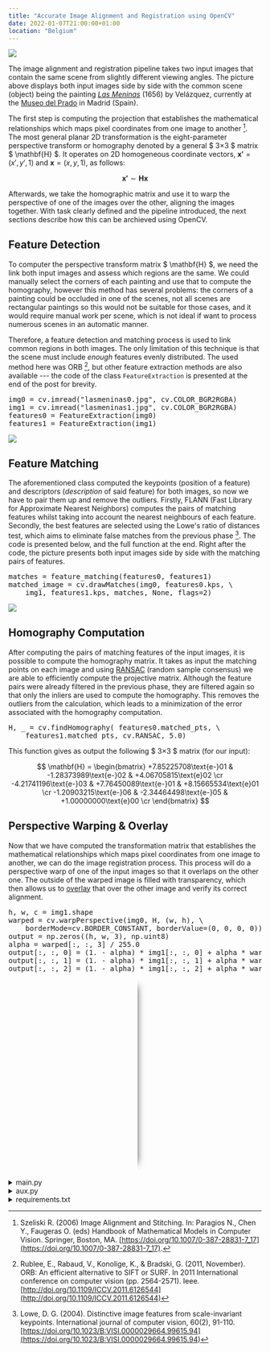 ```yaml
---
title: "Accurate Image Alignment and Registration using OpenCV"
date: 2022-01-07T21:00:00+01:00
location: "Belgium"
---
```


![](/image/las_meninas_input.jpg)

The image alignment and registration pipeline takes two input images that contain the same scene from slightly different viewing angles. The picture above displays both input images side by side with the common scene (object) being the painting *[Las Meninas](https://www.museodelprado.es/en/the-collection/art-work/las-meninas/9fdc7800-9ade-48b0-ab8b-edee94ea877f)* (1656) by Velázquez, currently at the [Museo del Prado](https://www.museodelprado.es/en) in Madrid (Spain).

The first step is computing the projection that establishes the mathematical relationships which maps pixel coordinates from one image to another [^1]. The most general planar 2D transformation is the eight-parameter perspective transform or homography denoted by a general $ 3×3 $ matrix $ \mathbf{H} $. It operates on 2D homogeneous coordinate vectors, $\mathbf{x'} = (x',y',1)$ and $\mathbf{x} = (x,y,1)$, as follows:

$$ \mathbf{x'} \sim \mathbf{Hx} $$

Afterwards, we take the homographic matrix and use it to warp the perspective of one of the images over the other, aligning the images together. With task clearly defined and the pipeline introduced, the next sections describe how this can be archieved using OpenCV.

## Feature Detection

To computer the perspective transform matrix $ \mathbf{H} $, we need the link both input images and assess which regions are the same. We could manually select the corners of each painting and use that to compute the homography, however this method has several problems: the corners of a painting could be occluded in one of the scenes, not all scenes are rectangular paintings so this would not be suitable for those cases, and it would require manual work per scene, which is not ideal if want to process numerous scenes in an automatic manner.

Therefore, a feature detection and matching process is used to link common regions in both images. The only limitation of this technique is that the scene must include *enough* features evenly distributed. The used method here was ORB [^2], but other feature extraction methods are also available --- the code of the class <code>FeatureExtraction</code> is presented at the end of the post for brevity.

<pre>
img0 = cv.imread("lasmeninas0.jpg", cv.COLOR_BGR2RGBA)
img1 = cv.imread("lasmeninas1.jpg", cv.COLOR_BGR2RGBA)
features0 = FeatureExtraction(img0)
features1 = FeatureExtraction(img1)
</pre>

![](/image/las_meninas_features.jpg)

## Feature Matching

The aforementioned class computed the keypoints (position of a feature) and descriptors (*description* of said feature) for both images, so now we have to pair them up and remove the outliers. Firstly, FLANN (Fast Library for Approximate Nearest Neighbors) computes the pairs of matching features whilst taking into account the nearest neighbours of each feature. Secondly, the best features are selected using the Lowe's ratio of distances test, which aims to eliminate false matches from the previous phase [^3]. The code is presented below, and the full function at the end. Right after the code, the picture presents both input images side by side with the matching pairs of features.

<pre>
matches = feature_matching(features0, features1)
matched_image = cv.drawMatches(img0, features0.kps, \
    img1, features1.kps, matches, None, flags=2)
</pre>

![](/image/las_meninas_matched.jpg)

## Homography Computation

After computing the pairs of matching features of the input images, it is possible to compute the homography matrix. It takes as input the matching points on each image and using [RANSAC](https://en.wikipedia.org/wiki/Random_sample_consensus) (random sample consensus) we are able to efficiently compute the projective matrix. Although the feature pairs were already filtered in the previous phase, they are filtered again so that only the inliers are used to compute the homography. This removes the outliers from the calculation, which leads to a minimization of the error associated with the homography computation.

<pre>
H, _ = cv.findHomography( features0.matched_pts, \
    features1.matched_pts, cv.RANSAC, 5.0)
</pre>

This function gives as output the following $ 3×3 $ matrix (for our input):

$$
\mathbf{H} =
\begin{bmatrix}
+7.85225708\text{e-}01 & -1.28373989\text{e-}02 & +4.06705815\text{e}02 \cr
-4.21741196\text{e-}03 & +7.76450089\text{e-}01 & +8.15665534\text{e}01 \cr
-1.20903215\text{e-}06 & -2.34464498\text{e-}05 & +1.00000000\text{e}00 \cr
\end{bmatrix} 
$$

## Perspective Warping & Overlay

Now that we have computed the transformation matrix that establishes the mathematical relationships which maps pixel coordinates from one image to another, we can do the image registration process. This process will do a perspective warp of one of the input images so that it overlaps on the other one. The outside of the warped image is filled with transparency, which then allows us to [overlay](https://stackoverflow.com/questions/41508458/python-opencv-overlay-an-image-with-transparency) that over the other image and verify its correct alignment.

<pre>
h, w, c = img1.shape
warped = cv.warpPerspective(img0, H, (w, h), \
    borderMode=cv.BORDER_CONSTANT, borderValue=(0, 0, 0, 0))
output = np.zeros((h, w, 3), np.uint8)
alpha = warped[:, :, 3] / 255.0
output[:, :, 0] = (1. - alpha) * img1[:, :, 0] + alpha * warped[:, :, 0]
output[:, :, 1] = (1. - alpha) * img1[:, :, 1] + alpha * warped[:, :, 1]
output[:, :, 2] = (1. - alpha) * img1[:, :, 2] + alpha * warped[:, :, 2]
</pre>

<div id="overlay">
  <figure>
    <div id="compare"></div>
  </figure>
  <input oninput="beforeAfter()" onchange="beforeAfter()" type="range" min="0" max="1000" value="500" id="slider"/>
</div>

<details>
<summary>main.py</summary>

<pre>
import cv2 as cv
import numpy as np
from aux import FeatureExtraction, feature_matching


img0 = cv.imread("lasmeninas0.jpg", cv.COLOR_BGR2RGBA)
img1 = cv.imread("lasmeninas1.jpg", cv.COLOR_BGR2RGBA)
features0 = FeatureExtraction(img0)
features1 = FeatureExtraction(img1)

matches = feature_matching(features0, features1)
# matched_image = cv.drawMatches(img0, features0.kps, \
#     img1, features1.kps, matches, None, flags=2)

H, _ = cv.findHomography( features0.matched_pts, \
    features1.matched_pts, cv.RANSAC, 5.0)

h, w, c = img1.shape
warped = cv.warpPerspective(img0, H, (w, h), \
    borderMode=cv.BORDER_CONSTANT, borderValue=(0, 0, 0, 0))

output = np.zeros((h, w, 3), np.uint8)
alpha = warped[:, :, 3] / 255.0
output[:, :, 0] = (1. - alpha) * img1[:, :, 0] + alpha * warped[:, :, 0]
output[:, :, 1] = (1. - alpha) * img1[:, :, 1] + alpha * warped[:, :, 1]
output[:, :, 2] = (1. - alpha) * img1[:, :, 2] + alpha * warped[:, :, 2]
</pre>
</details>

<details>
<summary>aux.py</summary>

<pre>
import cv2 as cv
import numpy as np
import copy


orb = cv.ORB_create(
    nfeatures=10000,
    scaleFactor=1.2,
    scoreType=cv.ORB_HARRIS_SCORE)

class FeatureExtraction:
    def __init__(self, img):
        self.img = copy.copy(img)
        self.gray_img = cv.cvtColor(img, cv.COLOR_BGR2GRAY)
        self.kps, self.des = orb.detectAndCompute( \
            self.gray_img, None)
        self.img_kps = cv.drawKeypoints( \
            self.img, self.kps, 0, \
            flags=cv.DRAW_MATCHES_FLAGS_DRAW_RICH_KEYPOINTS)
        self.matched_pts = []


LOWES_RATIO = 0.7
MIN_MATCHES = 50
index_params = dict(
    algorithm = 6, # FLANN_INDEX_LSH
    table_number = 6,
    key_size = 10,
    multi_probe_level = 2)
search_params = dict(checks=50)
flann = cv.FlannBasedMatcher(
    index_params,
    search_params)

def feature_matching(features0, features1):
    matches = [] # good matches as per Lowe's ratio test
    if(features0.des is not None and len(features0.des) > 2):
        all_matches = flann.knnMatch( \
            features0.des, features1.des, k=2)
        try:
            for m,n in all_matches:
                if m.distance < LOWES_RATIO * n.distance:
                    matches.append(m)
        except ValueError:
            pass
        if(len(matches) > MIN_MATCHES):    
            features0.matched_pts = np.float32( \
                [ features0.kps[m.queryIdx].pt for m in matches ] \ 
                ).reshape(-1,1,2)
            features1.matched_pts = np.float32( \
                [ features1.kps[m.trainIdx].pt for m in matches ] \
                ).reshape(-1,1,2)
    return matches
</pre>
</details>

<details>
<summary>requirements.txt</summary>

<pre>
opencv-python==4.2.0.34
numpy==1.19.2
</pre>
</details>

[^1]: Szeliski R. (2006) Image Alignment and Stitching. In: Paragios N., Chen Y., Faugeras O. (eds) Handbook of Mathematical Models in Computer Vision. Springer, Boston, MA. [https://doi.org/10.1007/0-387-28831-7_17](https://doi.org/10.1007/0-387-28831-7_17).

[^2]: Rublee, E., Rabaud, V., Konolige, K., & Bradski, G. (2011, November). ORB: An efficient alternative to SIFT or SURF. In 2011 International conference on computer vision (pp. 2564-2571). Ieee. [http://doi.org/10.1109/ICCV.2011.6126544](http://doi.org/10.1109/ICCV.2011.6126544)

[^3]: Lowe, D. G. (2004). Distinctive image features from scale-invariant keypoints. International journal of computer vision, 60(2), 91-110. [https://doi.org/10.1023/B:VISI.0000029664.99615.94](https://doi.org/10.1023/B:VISI.0000029664.99615.94)


<style>
#overlay { 
    aspect-ratio: 1200 / 900; 
    overflow: hidden;
    width: 100%;
    margin-bottom: 16px;
}
#overlay figure { 
    background-image: url(/image/las_meninas_after.jpg);
    background-size: cover;
    font-size: 0;
    height: 100%;
    margin: 0; 
    position: relative;
    width: 100%; 
}
#compare {
    background-image: url(/image/las_meninas_before.jpg);
    background-size: cover;
    bottom: 0;
    border-right: 5px solid rgba(255,255,255,0.7);
    box-shadow: 10px 0 15px -13px #000;
    height: 100%;
    max-width: 98.6%;
    min-width: 0.6%;
    overflow: visible;
    position: absolute;
    width: 50%; 
}
.animate{
    animation: first 2s 1 normal ease-in-out 0.1s; 
    -webkit-animation: first 2s 1 normal ease-in-out 0.1s;
}
input#slider {
    -moz-appearance: none;
    -webkit-appearance: none;
    border: none; 
    background: transparent;
    cursor: col-resize;
    height: 100vw;
    left: 0;
    margin: 0;
    outline: none; 
    padding: 0;
    position: relative;
    top: -100vw;
    width: 100%;
}
input#slider::-moz-range-track { 
    background: transparent; 
}
input#slider::-ms-track {
    border: none; 
    background-color: transparent;
    height: 100vw; 
    left: 0; 
    outline: none; 
    position: relative;
    top: -100vw; 
    width: 100%;
    margin: 0;
    padding: 0;
    cursor: col-resize;
    color:transparent;
}
input#slider::-ms-fill-lower {
    background-color:transparent;
}
input#slider::-webkit-slider-thumb {
    -webkit-appearance:none;
    height: 100vw;
    width: 0.5%;
    opacity: 0;
}
input#slider::-moz-range-thumb {
    -moz-appearance: none;
    height: 100vw;
    width: 0.5%;
    opacity: 0;
}
input#slider::-ms-thumb {
    height: 100vw;
    width: 0.5%; 
    opacity:0;
}
input#slider::-ms-tooltip {
    display:none;
}
#compare::before {
    background: url(/image/comparison-toggle.png) no-repeat scroll 0 center transparent;
    background-size:contain;
    content: " ";
    float: right;
    height: 100%;
    margin-right: -18px;
    position: relative;
    top:0;
    width: 32px;
}
@keyframes first {
    0% {width: 50%; }
    25% {width: 20%; }
    75% {width: 80%; }
    100% {width: 50%; }
}
@-webkit-keyframes first {
    0% {width: 50%; }
    25% {width: 20%; }
    75% {width: 80%; }
    100% {width: 50%; }
}
</style>

<script>
// before-after image comparison
function beforeAfter() {
    document.getElementById("compare").style.width = document.getElementById("slider").value / 10 + "%";
}

setInterval(() => {
    if(document.getElementById("slider").value == 500) {
        document.getElementById("compare").classList.toggle("animate");
    }
}, 4000);
</script>
